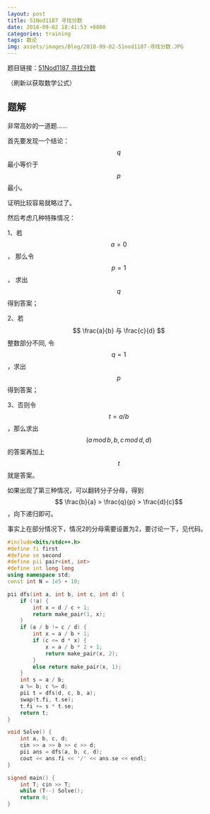 ```yaml
---
layout: post
title: 51Nod1187 寻找分数
date: 2018-09-02 18:41:53 +0800
categories: training
tags: 数论
img: assets/images/Blog/2018-09-02-51nod1187-寻找分数.JPG
---
```


题目链接：[51Nod1187 寻找分数][1]

（刷新以获取数学公式）

## **题解**

非常高妙的一道题……

首先要发现一个结论：$$q$$最小等价于$$p$$最小。

证明比较容易就略过了。

然后考虑几种特殊情况：

1、若 $$ a = 0 $$， 那么令 $$ p = 1 $$， 求出 $$ q $$ 得到答案；

2、若 $$ \frac{a}{b} 与 \frac{c}{d} $$整数部分不同, 令 $$ q = 1$$，求出 $$ p $$得到答案；

3、否则令$$ t = a / b$$，那么求出$$(a\, mod \, b, b, c \, mod \,d, d )$$的答案再加上 $$ t $$就是答案。

如果出现了第三种情况，可以翻转分子分母，得到$$ \frac{b}{a} > \frac{q}{p} > \frac{d}{c}$$，向下递归即可。

事实上在部分情况下，情况2的分母需要设置为2，要讨论一下，见代码。

```cpp
#include<bits/stdc++.h>
#define fi first
#define se second
#define pii pair<int, int>
#define int long long
using namespace std;
const int N = 1e5 + 10;

pii dfs(int a, int b, int c, int d) {
	if (!a) {
		int x = d / c + 1;
		return make_pair(1, x);
	}
	if (a / b != c / d) {
		int x = a / b + 1;
		if (c <= d * x) {
			x = a / b * 2 + 1;
			return make_pair(x, 2);
		}
		else return make_pair(x, 1);
	}
	int s = a / b;
	a %= b; c %= d;
	pii t = dfs(d, c, b, a);
	swap(t.fi, t.se);
	t.fi += s * t.se;
	return t;
}

void Solve() {
	int a, b, c, d;
	cin >> a >> b >> c >> d;
	pii ans = dfs(a, b, c, d);
	cout << ans.fi << '/' << ans.se << endl;
}

signed main() {
	int T; cin >> T;
	while (T--) Solve();
	return 0;
}
```

[1]:http://www.51nod.com/onlineJudge/questionCode.html#!problemId=1187